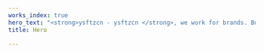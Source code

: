 ```yaml
---
works_index: true
hero_text: "<strong>ysftzcn - ysftzcn </strong>, we work for brands. But most importantly, we work for fun."
title: Hero

---
```

<Hero :text="$page.frontmatter.hero_text" />
<WorksList />
